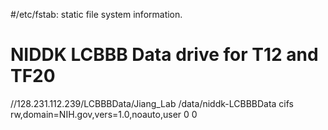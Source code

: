 #/etc/fstab: static file system information.

# NIDDK LCBBB Data drive for T12 and TF20

//128.231.112.239/LCBBBData/Jiang_Lab /data/niddk-LCBBBData cifs rw,domain=NIH.gov,vers=1.0,noauto,user 0 0
